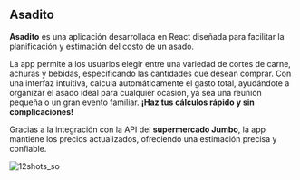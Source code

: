 ## Asadito

**Asadito** es una aplicación desarrollada en React diseñada para facilitar la planificación y estimación del costo de un asado.

La app permite a los usuarios elegir entre una variedad de cortes de carne, achuras y bebidas, especificando las cantidades que desean comprar. Con una interfaz intuitiva, calcula automáticamente el gasto total, ayudándote a organizar el asado ideal para cualquier ocasión, ya sea una reunión pequeña o un gran evento familiar. **¡Haz tus cálculos rápido y sin complicaciones!**

Gracias a la integración con la API del **supermercado Jumbo**, la app mantiene los precios actualizados, ofreciendo una estimación precisa y confiable.

![12shots_so](https://github.com/user-attachments/assets/e37b36e8-9ddb-4f83-b566-bf661160112d)
